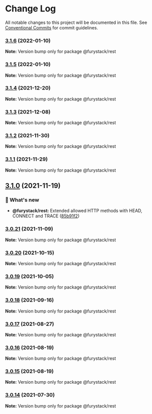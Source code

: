 # Change Log

All notable changes to this project will be documented in this file.
See [Conventional Commits](https://conventionalcommits.org) for commit guidelines.

### [3.1.6](https://github.com/furystack/furystack/compare/@furystack/rest@3.1.4...@furystack/rest@3.1.6) (2022-01-10)

**Note:** Version bump only for package @furystack/rest






### [3.1.5](https://github.com/furystack/furystack/compare/@furystack/rest@3.1.4...@furystack/rest@3.1.5) (2022-01-10)

**Note:** Version bump only for package @furystack/rest






### [3.1.4](https://github.com/furystack/furystack/compare/@furystack/rest@3.1.3...@furystack/rest@3.1.4) (2021-12-20)

**Note:** Version bump only for package @furystack/rest






### [3.1.3](https://github.com/furystack/furystack/compare/@furystack/rest@3.1.2...@furystack/rest@3.1.3) (2021-12-08)

**Note:** Version bump only for package @furystack/rest






### [3.1.2](https://github.com/furystack/furystack/compare/@furystack/rest@3.1.1...@furystack/rest@3.1.2) (2021-11-30)

**Note:** Version bump only for package @furystack/rest






### [3.1.1](https://github.com/furystack/furystack/compare/@furystack/rest@3.1.0...@furystack/rest@3.1.1) (2021-11-29)

**Note:** Version bump only for package @furystack/rest






## [3.1.0](https://github.com/furystack/furystack/compare/@furystack/rest@3.0.21...@furystack/rest@3.1.0) (2021-11-19)


### 🚀 What's new

* **@furystack/rest:** Extended allowed HTTP methods with HEAD, CONNECT and TRACE ([85b91f2](https://github.com/furystack/furystack/commit/85b91f2254a7459d4cb121caeccec792880467fa))




### [3.0.21](https://github.com/furystack/furystack/compare/@furystack/rest@3.0.20...@furystack/rest@3.0.21) (2021-11-09)

**Note:** Version bump only for package @furystack/rest






### [3.0.20](https://github.com/furystack/furystack/compare/@furystack/rest@3.0.19...@furystack/rest@3.0.20) (2021-10-15)

**Note:** Version bump only for package @furystack/rest






### [3.0.19](https://github.com/furystack/furystack/compare/@furystack/rest@3.0.18...@furystack/rest@3.0.19) (2021-10-05)

**Note:** Version bump only for package @furystack/rest






### [3.0.18](https://github.com/furystack/furystack/compare/@furystack/rest@3.0.17...@furystack/rest@3.0.18) (2021-09-16)

**Note:** Version bump only for package @furystack/rest






### [3.0.17](https://github.com/furystack/furystack/compare/@furystack/rest@3.0.16...@furystack/rest@3.0.17) (2021-08-27)

**Note:** Version bump only for package @furystack/rest






### [3.0.16](https://github.com/furystack/furystack/compare/@furystack/rest@3.0.15...@furystack/rest@3.0.16) (2021-08-19)

**Note:** Version bump only for package @furystack/rest






### [3.0.15](https://github.com/furystack/furystack/compare/@furystack/rest@1.3.2...@furystack/rest@3.0.15) (2021-08-19)

**Note:** Version bump only for package @furystack/rest






### [3.0.14](https://github.com/furystack/furystack/compare/@furystack/rest@1.3.2...@furystack/rest@3.0.14) (2021-07-30)

**Note:** Version bump only for package @furystack/rest
